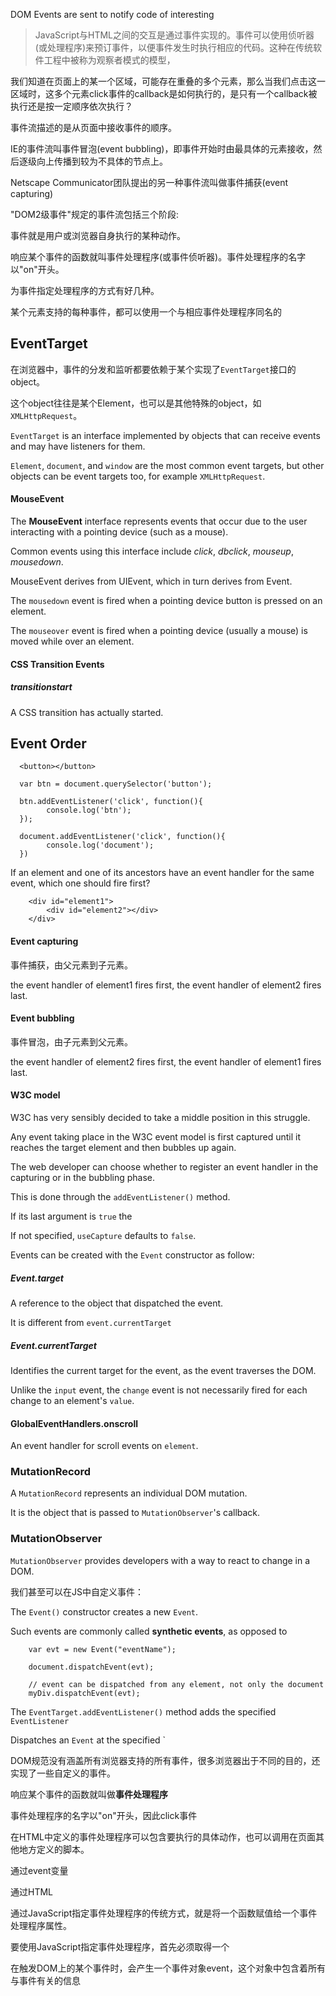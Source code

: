 DOM Events are sent to notify code of interesting 

> JavaScript与HTML之间的交互是通过事件实现的。事件可以使用侦听器(或处理程序)来预订事件，以便事件发生时执行相应的代码。这种在传统软件工程中被称为观察者模式的模型，

我们知道在页面上的某一个区域，可能存在重叠的多个元素，那么当我们点击这一区域时，这多个元素click事件的callback是如何执行的，是只有一个callback被执行还是按一定顺序依次执行？

事件流描述的是从页面中接收事件的顺序。

IE的事件流叫事件冒泡(event bubbling)，即事件开始时由最具体的元素接收，然后逐级向上传播到较为不具体的节点上。

Netscape Communicator团队提出的另一种事件流叫做事件捕获(event capturing)

"DOM2级事件"规定的事件流包括三个阶段:

事件就是用户或浏览器自身执行的某种动作。

响应某个事件的函数就叫事件处理程序(或事件侦听器)。事件处理程序的名字以"on"开头。

为事件指定处理程序的方式有好几种。

某个元素支持的每种事件，都可以使用一个与相应事件处理程序同名的

## EventTarget

在浏览器中，事件的分发和监听都要依赖于某个实现了`EventTarget`接口的object。

这个object往往是某个Element，也可以是其他特殊的object，如`XMLHttpRequest`。

`EventTarget` is an interface implemented by objects that can receive events and may have listeners for them.

`Element`, `document`, and `window` are the most common event targets, but other objects can be event targets too, for example `XMLHttpRequest`.

#### MouseEvent

The **MouseEvent** interface represents events that occur due to the user interacting with a pointing device (such as a mouse).

Common events using this interface include *click*, *dbclick*, *mouseup*, *mousedown*.

MouseEvent derives from UIEvent, which in turn derives from Event. 

The `mousedown` event is fired when a pointing device button is pressed on an element.

The `mouseover` event is fired when a pointing device (usually a mouse) is moved while over an element.

#### CSS Transition Events

##### transitionstart

A CSS transition has actually started.

## Event Order

      <button></button>
      
      var btn = document.querySelector('button');
      
      btn.addEventListener('click', function(){
            console.log('btn');
      });
      
      document.addEventListener('click', function(){
            console.log('document');
      })

If an element and one of its ancestors have an event handler for the same event, which one should fire first?

        <div id="element1">
            <div id="element2"></div>
        </div>

#### Event capturing

事件捕获，由父元素到子元素。

the event handler of element1 fires first, the event handler of element2 fires last.

#### Event bubbling

事件冒泡，由子元素到父元素。

the event handler of element2 fires first, the event handler of element1 fires last.

#### W3C model

W3C has very sensibly decided to take a middle position in this struggle.

Any event taking place in the W3C event model is first captured until it reaches the target element and then bubbles up again.

The web developer can choose whether to register an event handler in the capturing or in the bubbling phase.

This is done through the `addEventListener()` method.

If its last argument is `true` the 

If not specified, `useCapture` defaults to `false`.

Events can be created with the `Event` constructor as follow:

##### Event.target

A reference to the object that dispatched the event.

It is different from `event.currentTarget`  

##### Event.currentTarget

Identifies the current target for the event, as the event traverses the DOM.

Unlike the `input` event, the `change` event is not necessarily fired for each change to an element's `value`.

#### GlobalEventHandlers.onscroll

An event handler for scroll events on `element`.

### MutationRecord

A `MutationRecord` represents an individual DOM mutation.

It is the object that is passed to `MutationObserver`'s callback.

### MutationObserver

`MutationObserver` provides developers with a way to react to change in a DOM.

我们甚至可以在JS中自定义事件：

The `Event()` constructor creates a new `Event`.

Such events are commonly called **synthetic events**, as opposed to 

        var evt = new Event("eventName");
        
        document.dispatchEvent(evt);
        
        // event can be dispatched from any element, not only the document
        myDiv.dispatchEvent(evt);


The `EventTarget.addEventListener()` method adds the specified `EventListener` 


Dispatches an `Event` at the specified ` 

DOM规范没有涵盖所有浏览器支持的所有事件，很多浏览器出于不同的目的，还实现了一些自定义的事件。

响应某个事件的函数就叫做**事件处理程序**

事件处理程序的名字以"on"开头，因此click事件

在HTML中定义的事件处理程序可以包含要执行的具体动作，也可以调用在页面其他地方定义的脚本。

通过event变量

通过HTML

通过JavaScript指定事件处理程序的传统方式，就是将一个函数赋值给一个事件处理程序属性。

要使用JavaScript指定事件处理程序，首先必须取得一个

在触发DOM上的某个事件时，会产生一个事件对象event，这个对象中包含着所有与事件有关的信息

